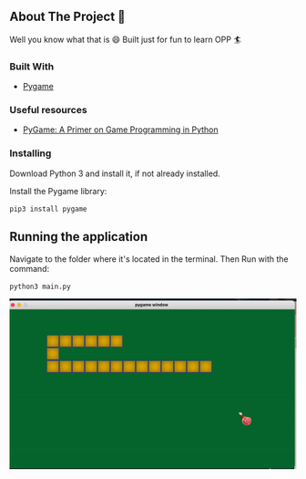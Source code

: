 ## About The Project :snake:

Well you know what that is :smile: Built just for fun to learn OPP :surfer:

### Built With

- [Pygame](https://www.pygame.org/docs/)

### Useful resources

- [PyGame: A Primer on Game Programming in Python](https://realpython.com/pygame-a-primer/)

### Installing

Download Python 3 and install it, if not already installed.

Install the Pygame library:
```
pip3 install pygame
```

## Running the application 
Navigate to the folder where it's located in the terminal.  Then  Run with the command:

```
python3 main.py
```

![](demo/ezgif.com-gif-maker.gif)
